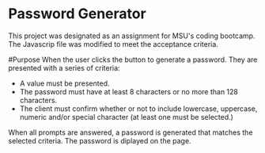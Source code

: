 # Password Generator 
This project was designated as an assignment for MSU's coding bootcamp.
The Javascrip file was modified to meet the acceptance criteria.

#Purpose
When the user clicks the button to generate a password. They are presented with a series of criteria:
- A value must be presented.
- The password must have at least 8 characters or no more than 128 characters.
- The client must confirm whether or not to include lowercase, uppercase, numeric and/or special character (at least one must be selected.)

When all prompts are answered, a password is generated that matches the selected criteria. The password is diplayed on the page.

